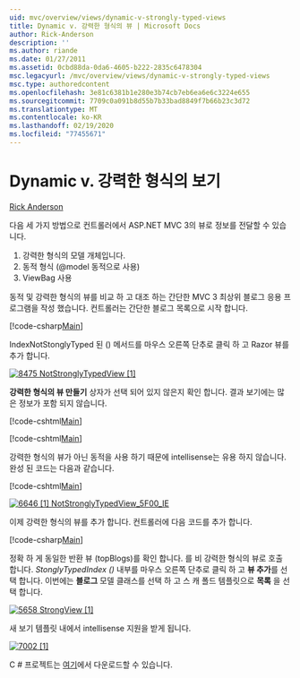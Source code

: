 ```yaml
---
uid: mvc/overview/views/dynamic-v-strongly-typed-views
title: Dynamic v. 강력한 형식의 뷰 | Microsoft Docs
author: Rick-Anderson
description: ''
ms.author: riande
ms.date: 01/27/2011
ms.assetid: 0cbd88da-0da6-4605-b222-2835c6478304
msc.legacyurl: /mvc/overview/views/dynamic-v-strongly-typed-views
msc.type: authoredcontent
ms.openlocfilehash: 3e81c6381b1e280e3b74cb7eb6ea6e6c3224e655
ms.sourcegitcommit: 7709c0a091b8d55b7b33bad8849f7b66b23c3d72
ms.translationtype: MT
ms.contentlocale: ko-KR
ms.lasthandoff: 02/19/2020
ms.locfileid: "77455671"
---
```

# <a name="dynamic-v-strongly-typed-views"></a>Dynamic v. 강력한 형식의 보기

[Rick Anderson](https://twitter.com/RickAndMSFT)

다음 세 가지 방법으로 컨트롤러에서 ASP.NET MVC 3의 뷰로 정보를 전달할 수 있습니다.

1. 강력한 형식의 모델 개체입니다.
2. 동적 형식 (@model 동적으로 사용)
3. ViewBag 사용

동적 및 강력한 형식의 뷰를 비교 하 고 대조 하는 간단한 MVC 3 최상위 블로그 응용 프로그램을 작성 했습니다. 컨트롤러는 간단한 블로그 목록으로 시작 합니다.

[!code-csharp[Main](dynamic-v-strongly-typed-views/samples/sample1.cs)]

IndexNotStonglyTyped 된 () 메서드를 마우스 오른쪽 단추로 클릭 하 고 Razor 뷰를 추가 합니다.

[![8475 NotStronglyTypedView [1]](dynamic-v-strongly-typed-views/_static/image2.png)](dynamic-v-strongly-typed-views/_static/image1.png)

**강력한 형식의 뷰 만들기** 상자가 선택 되어 있지 않은지 확인 합니다. 결과 보기에는 많은 정보가 포함 되지 않습니다.

[!code-cshtml[Main](dynamic-v-strongly-typed-views/samples/sample2.cshtml)]

[!code-cshtml[Main](dynamic-v-strongly-typed-views/samples/sample3.cshtml)]

강력한 형식의 뷰가 아닌 동적을 사용 하기 때문에 intellisense는 유용 하지 않습니다. 완성 된 코드는 다음과 같습니다.

[!code-cshtml[Main](dynamic-v-strongly-typed-views/samples/sample4.cshtml)]

[![6646 [1] NotStronglyTypedView_5F00_IE](dynamic-v-strongly-typed-views/_static/image4.png)](dynamic-v-strongly-typed-views/_static/image3.png)

이제 강력한 형식의 뷰를 추가 합니다. 컨트롤러에 다음 코드를 추가 합니다.

[!code-csharp[Main](dynamic-v-strongly-typed-views/samples/sample5.cs)]

정확 하 게 동일한 반환 뷰 (topBlogs)를 확인 합니다. 를 비 강력한 형식의 뷰로 호출 합니다. *StonglyTypedIndex ()* 내부를 마우스 오른쪽 단추로 클릭 하 고 **뷰 추가**를 선택 합니다. 이번에는 **블로그** 모델 클래스를 선택 하 고 스 캐 폴드 템플릿으로 **목록** 을 선택 합니다.

[![5658 StrongView [1]](dynamic-v-strongly-typed-views/_static/image6.png)](dynamic-v-strongly-typed-views/_static/image5.png)

새 보기 템플릿 내에서 intellisense 지원을 받게 됩니다.

[![7002 [1]](dynamic-v-strongly-typed-views/_static/image8.png)](dynamic-v-strongly-typed-views/_static/image7.png)

C # 프로젝트는 [여기](https://blogs.msdn.com/cfs-file.ashx/__key/CommunityServer-Blogs-Components-WeblogFiles/00-00-01-11-73-SSMS/1817.Mvc3ViewDemo.zip)에서 다운로드할 수 있습니다.
